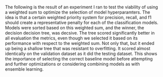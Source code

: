 The following is the result of an experiment I ran to test the viability of using a weighted sum to optimize the selection of model hyperparamters. The idea is that a certain weighted priority system for precision, recall, and f1 should create a representative penalty for each of the classification models. Models were sorted based on this weighted sum, and the winner, the decision decision tree, was decsive. The tree scored significantly better in all evaluation the metrics, even though we selected it based on its performance with respect to the weighted sum. Not only that, but it ended up being a shallow tree that was resistant to overfitting. It scored almost identically on the validation dataset as it did the testing dataset. This shows the importance of selecting the correct baseline model before attempting and further optimizations or considering combining models as with ensemble learning.
